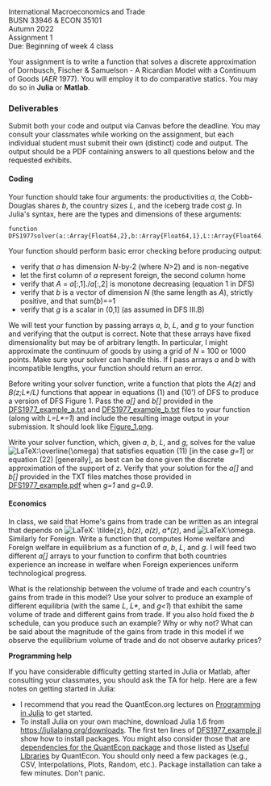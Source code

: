 International Macroeconomics and Trade\
BUSN 33946 & ECON 35101\
Autumn 2022\
Assignment 1\
Due: Beginning of week 4 class

Your assignment is to write a function that solves a discrete approximation of Dornbusch, Fischer & Samuelson - A Ricardian Model with a Continuum of Goods (*AER* 1977).
You will employ it to do comparative statics.
You may do so in **Julia** or **Matlab**.

### Deliverables

Submit both your code and output via Canvas before the deadline.
You may consult your classmates while working on the assignment, but each individual student must submit their own (distinct) code and output.
The output should be a PDF containing answers to all questions below and the requested exhibits.

#### Coding

Your function should take four arguments:
the productivities *a*,
the Cobb-Douglas shares *b*,
the country sizes *L*,
and
the iceberg trade cost *g*.
In Julia's syntax, here are the types and dimensions of these arguments:
```
function DFS1977solver(a::Array{Float64,2},b::Array{Float64,1},L::Array{Float64,1},g::Float64)
```

Your function should perform basic error checking before producing
output:

-   verify that *a* has dimension *N*-by-2 (where *N*&gt;2) and is
    non-negative
-   let the first column of *a* represent foreign, the second column
    home
-   verify that *A* = *a*\[:,1\]./*a*\[:,2\] is monotone decreasing
    (equation 1 in DFS)
-   verify that *b* is a vector of dimension *N* (the same length as
    *A*), strictly positive, and that sum(*b*)==1
-   verify that *g* is a scalar in (0,1\] (as assumed in DFS III.B)

We will test your function by passing arrays *a*, *b*, *L*, and *g* to your function and verifying that the output is correct.
Note that these arrays have fixed dimensionality but may be of arbitrary length.
In particular, I might approximate the continuum of goods by using a grid of *N* = 100 or 1000 points.
Make sure your solver can handle this.
If I pass arrays *a* and *b* with incompatible lengths, your function should return an error.

Before writing your solver function, write a function that plots the
*A(z)* and *B(z;L\*/L)* functions that appear in equations (1) and (10')
of DFS to produce a version of DFS Figure 1. 
Pass the *a\[\]* and *b\[\]* provided in the [DFS1977\_example\_a.txt](DFS1977_example_a.txt) and [DFS1977\_example\_b.txt](DFS1977_example_b.txt) files to your function (along with *L=L\*=1*) and include the resulting image output in your submission.
It should look like [Figure\_1.png](Figure_1.png).

Write your solver function, which, given *a*, *b*, *L*, and *g*, solves for the value
![LaTeX:\\overline{\\omega}](https://canvas.uchicago.edu/equation_images/%255Coverline%257B%255Comega%257D)
that satisfies equation (11) \[in the case *g=1*\] or equation (22)
\[generally\], as best can be done given the discrete approximation of
the support of *z*. 
Verify that your solution for the *a\[\]* and *b\[\]* provided in the TXT files matches those provided in [DFS1977\_example.pdf](DFS1977_example.pdf) when *g=1* and *g=0.9*.

#### Economics

In class, we said that Home's gains from trade can be written as an
integral that depends on 
![LaTeX: \\tilde{z}](https://canvas.uchicago.edu/equation_images/%255Ctilde%257Bz%257D "\tilde{z}"),
*b(z)*, *a(z)*, *a\*(z)*, and
![LaTeX:\\omega](https://canvas.uchicago.edu/equation_images/%255Comega "\omega").
Similarly for Foreign. 
Write a function that computes Home welfare and Foreign welfare in equilibrium as a function of *a*, *b*, *L*, and *g*.
I will feed two different *a\[\]* arrays to your function to confirm that both countries experience an increase in welfare when Foreign experiences uniform technological progress.

What is the relationship between the volume of trade and each country's
gains from trade in this model?
Use your solver to produce an example of different equilibria (with the same *L*, *L\**, and *g&lt;1*) that exhibit the same volume of trade and different gains from trade.
If you also hold fixed the *b* schedule, can you produce such an example? 
Why or why not?
What can be said about the magnitude of the gains from trade in this model if we observe the equilibrium volume of trade and do not observe autarky prices?

**Programming help**

If you have considerable difficulty getting started in Julia or Matlab, after consulting your classmates, you should ask the TA for help.
Here are a few notes on getting started in Julia:

-   I recommend that you read the QuantEcon.org lectures on [Programming in Julia](https://lectures.quantecon.org/jl/index_learning_julia.html) to get started.
-   To install Julia on your own machine, download Julia 1.6 from
    <https://julialang.org/downloads>. The first ten lines
    of [DFS1977\_example.jl](DFS1977_example.jl) show how to install packages. 
	You might also consider those that are [dependencies for the QuantEcon package](https://github.com/QuantEcon/QuantEcon.jl/blob/master/REQUIRE) and those listed as [Useful
    Libraries](https://lectures.quantecon.org/jl/julia_libraries.html)
    by QuantEcon.
    You should only need a few packages (e.g., CSV, Interpolations, Plots, Random, etc.).
    Package installation can take a few minutes. Don't panic.
